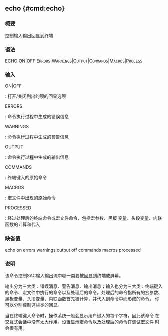 ## echo {#cmd:echo}

### 概要

控制输入输出回显到终端

### 语法

ECHO ON|OFF E`RRORS`|W`ARNINGS`|O`UTPUT`|C`OMMANDS`|M`ACROS`|P`ROCESS`

### 输入

ON|OFF

:   打开/关闭列出的项的回显选项

ERRORS

:   命令执行过程中生成的错误信息

WARNINGS

:   命令执行过程中生成的警告信息

OUTPUT

:   命令执行过程中生成的输出信息

COMMANDS

:   终端键入的原始命令

MACROS

:   宏文件中出现的原始命令

PROCESSED

:   经过处理后的终端命令或宏文件命令，包括宏参数、黑板
    变量、头段变量、内联函数的计算和代入

### 缺省值

echo on errors warnings output off commands macros processed

### 说明

该命令控制SAC输入输出流中哪一类要被回显到终端或屏幕。

输出分为三大类：错误消息、警告消息、输出消息；输入也分为三大类：终端键入
的命令、宏文件中执行的命令以及处理后的命令。处理后的命令指所有的宏参数、
黑板变量、头段变量、内联函数首先被计算，并代入到命令中而形成的命令。
你可以分别控制这些类的回显。

当在终端键入命令时，操作系统一般会显示用户键入的每个字符，因此该命令
在交互式会话中没有太大作用。设置显示宏命令以及处理后的命令在调试宏文件
时会很有用。
